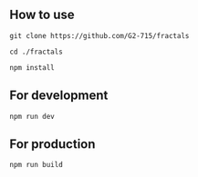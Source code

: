 ## How to use
`git clone https://github.com/G2-715/fractals`

`cd ./fractals`

`npm install`

## For development
`npm run dev`

## For production

`npm run build`
